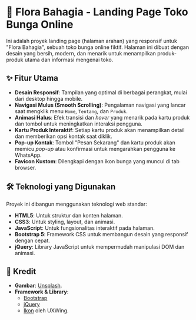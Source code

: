 # 🌸 Flora Bahagia - Landing Page Toko Bunga Online

Ini adalah proyek landing page (halaman arahan) yang responsif untuk "Flora Bahagia", sebuah toko bunga online fiktif. Halaman ini dibuat dengan desain yang bersih, modern, dan menarik untuk menampilkan produk-produk utama dan informasi mengenai toko.

## ✨ Fitur Utama

- **Desain Responsif**: Tampilan yang optimal di berbagai perangkat, mulai dari desktop hingga mobile.
- **Navigasi Mulus (Smooth Scrolling)**: Pengalaman navigasi yang lancar saat mengklik menu `Home`, `Tentang`, dan `Produk`.
- **Animasi Halus**: Efek transisi dan *hover* yang menarik pada kartu produk dan tombol untuk meningkatkan interaksi pengguna.
- **Kartu Produk Interaktif**: Setiap kartu produk akan menampilkan detail dan memberikan opsi kontak saat diklik.
- **Pop-up Kontak**: Tombol "Pesan Sekarang" dan kartu produk akan memicu *pop-up* atau konfirmasi untuk mengarahkan pengguna ke WhatsApp.
- **Favicon Kustom**: Dilengkapi dengan ikon bunga yang muncul di tab browser.

## 🛠️ Teknologi yang Digunakan

Proyek ini dibangun menggunakan teknologi web standar:

- **HTML5**: Untuk struktur dan konten halaman.
- **CSS3**: Untuk styling, layout, dan animasi.
- **JavaScript**: Untuk fungsionalitas interaktif pada halaman.
- **Bootstrap 5**: Framework CSS untuk membangun desain yang responsif dengan cepat.
- **jQuery**: Library JavaScript untuk mempermudah manipulasi DOM dan animasi.

## 🙏 Kredit

- **Gambar**: [Unsplash](https://unsplash.com).
- **Framework & Library**:
  - [Bootstrap](https://getbootstrap.com/)
  - [jQuery](https://jquery.com/)
  - [Ikon](https://uxwing.com/) oleh UXWing.
